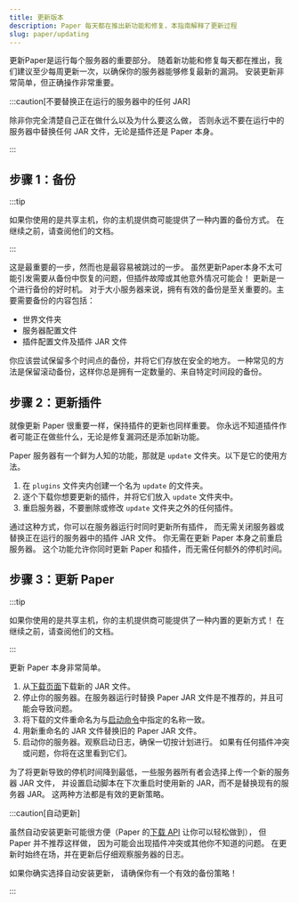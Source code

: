 ```yaml
---
title: 更新版本
description: Paper 每天都在推出新功能和修复，本指南解释了更新过程
slug: paper/updating
---
```


更新Paper是运行每个服务器的重要部分。
随着新功能和修复每天都在推出，我们建议至少每周更新一次，以确保你的服务器能够修复最新的漏洞。
安装更新非常简单，但正确操作非常重要。

:::caution[不要替换正在运行的服务器中的任何 JAR]

除非你完全清楚自己正在做什么以及为什么要这么做，
否则永远不要在运行中的服务器中替换任何 JAR 文件，无论是插件还是 Paper 本身。

:::

## 步骤 1：备份

:::tip

如果你使用的是共享主机，你的主机提供商可能提供了一种内置的备份方式。
在继续之前，请查阅他们的文档。

:::

这是最重要的一步，然而也是最容易被跳过的一步。
虽然更新Paper本身不太可能引发需要从备份中恢复的问题，但插件故障或其他意外情况可能会！
更新是一个进行备份的好时机。
对于大小服务器来说，拥有有效的备份是至关重要的。主要需要备份的内容包括：

- 世界文件夹
- 服务器配置文件
- 插件配置文件及插件 JAR 文件

你应该尝试保留多个时间点的备份，并将它们存放在安全的地方。
一种常见的方法是保留滚动备份，这样你总是拥有一定数量的、来自特定时间段的备份。

## 步骤 2：更新插件

就像更新 Paper 很重要一样，保持插件的更新也同样重要。
你永远不知道插件作者可能正在做些什么，无论是修复漏洞还是添加新功能。

Paper 服务器有一个鲜为人知的功能，那就是 `update` 文件夹。以下是它的使用方法。

1. 在 `plugins` 文件夹内创建一个名为 `update` 的文件夹。
2. 逐个下载你想要更新的插件，并将它们放入 `update` 文件夹中。
3. 重启服务器，不要删除或修改 `update` 文件夹之外的任何插件。

通过这种方式，你可以在服务器运行时同时更新所有插件，
而无需关闭服务器或替换正在运行的服务器中的插件 JAR 文件。
你无需在更新 Paper 本身之前重启服务器。
这个功能允许你同时更新 Paper 和插件，而无需任何额外的停机时间。

## 步骤 3：更新 Paper

:::tip

如果你使用的是共享主机，你的主机提供商可能提供了一种内置的更新方式！
在继续之前，请查阅他们的文档。

:::

更新 Paper 本身非常简单。

1. 从[下载页面](https://papermc.io/downloads)下载新的 JAR 文件。
2. 停止你的服务器。在服务器运行时替换 Paper JAR 文件是不推荐的，并且可能会导致问题。
3. 将下载的文件重命名为与[启动命令](/paper/getting-started#运行服务器)中指定的名称一致。
4. 用新重命名的 JAR 文件替换旧的 Paper JAR 文件。
5. 启动你的服务器。观察启动日志，确保一切按计划进行。
   如果有任何插件冲突或问题，你将在这里看到它们。

为了将更新导致的停机时间降到最低，一些服务器所有者会选择上传一个新的服务器 JAR 文件，
并设置启动脚本在下次重启时使用新的 JAR，而不是替换现有的服务器 JAR。
这两种方法都是有效的更新策略。

:::caution[自动更新]

虽然自动安装更新可能很方便（Paper 的[下载 API](/misc/downloads-api) 让你可以轻松做到），
但 Paper 并不推荐这样做，
因为可能会出现插件冲突或其他你不知道的问题。
在更新时始终在场，并在更新后仔细观察服务器的日志。

如果你确实选择自动安装更新，
请确保你有一个有效的备份策略！

:::
